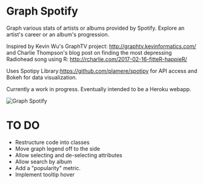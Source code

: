 # Graph Spotify
Graph various stats of artists or albums provided by Spotify. Explore an artist's career or an album's progression.

Inspired by Kevin Wu's GraphTV project: http://graphtv.kevinformatics.com/ and Charlie Thompson's blog post on finding the most depressing Radiohead song using R: http://rcharlie.com/2017-02-16-fitteR-happieR/

Uses Spotipy Library:https://github.com/plamere/spotipy for API access and Bokeh for data visualization.

Currently a work in progress. Eventually intended to be a Heroku webapp.

![Graph Spotify](http://i.imgur.com/NAUdDvD.jpg)

# TO DO
* Restructure code into classes
* Move graph legend off to the side
* Allow selecting and de-selecting attributes
* Allow search by album
* Add a "popularity" metric.
* Implement tooltip hover
